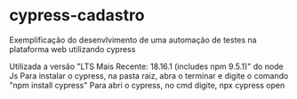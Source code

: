 # cypress-cadastro
Exemplificação do desenvlvimento de uma automação de testes na plataforma web utilizando cypress

Utilizada a versão  "LTS Mais Recente: 18.16.1 (includes npm 9.5.1)" do node Js
Para instalar o cypress, na pasta raiz, abra o terminar e digite o comando "npm install cypress"
Para abri o cypress, no cmd digite, npx cypress open